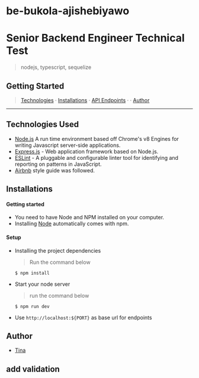 # be-bukola-ajishebiyawo
# Senior Backend Engineer Technical Test
> nodejs, typescript, sequelize
## Getting Started
>  [Technologies](#technologies-used) &middot; [Installations](#installations) &middot; [API Endpoints](#api-endpoints) &middot; &middot; [Author](#author)
---
## Technologies Used
[node]: (https://nodejs.org)
- [Node.js](node) A run time environment based off Chrome's v8 Engines for writing Javascript server-side applications.
- [Express.js](https://expressjs.com) - Web application framework based on Node.js.
- [ESLint](https://eslint.org/) - A pluggable and configurable linter tool for identifying and reporting on patterns in JavaScript.
- [Airbnb](https://www.npmjs.com/package/eslint-config-airbnb) style guide was followed.

## Installations
#### Getting started
- You need to have Node and NPM installed on your computer.
- Installing [Node](node) automatically comes with npm.
#### Setup
- Installing the project dependencies
  > Run the command below
  ```shell
  $ npm install
  ```
- Start your node server
  > run the command below
  ```shell
  $ npm run dev
  ```
- Use `http://localhost:${PORT}` as base url for endpoints
## Author
- [Tina](https://github.com/oluwabukolatina)


## add validation
